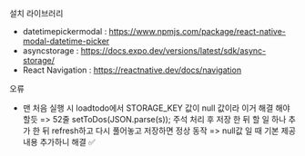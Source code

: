 설치 라이브러리

- datetimepickermodal : https://www.npmjs.com/package/react-native-modal-datetime-picker
- asyncstorage : https://docs.expo.dev/versions/latest/sdk/async-storage/
- React Navigation : https://reactnative.dev/docs/navigation

오류

- 맨 처음 실행 시 loadtodo에서 STORAGE_KEY 값이 null 값이라 이거 해결 해야할듯
  => 52줄 setToDos(JSON.parse(s)); 주석 처리 후 저장 한 뒤 할 일 하나 추가 한 뒤 refresh하고 다시 풀어놓고 저장하면 정상 동작
  => null값 일 때 기본 제공 내용 추가하니 해결 ✅
